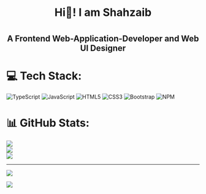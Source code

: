 <h1 align="center">Hi👋! I am Shahzaib <h1>
 <h2 align="center">A Frontend Web-Application-Developer and Web UI Designer</h2>


# 💻 Tech Stack:
![TypeScript](https://img.shields.io/badge/typescript-%23007ACC.svg?style=for-the-badge&logo=typescript&logoColor=white) ![JavaScript](https://img.shields.io/badge/javascript-%23323330.svg?style=for-the-badge&logo=javascript&logoColor=%23F7DF1E) ![HTML5](https://img.shields.io/badge/html5-%23E34F26.svg?style=for-the-badge&logo=html5&logoColor=white) ![CSS3](https://img.shields.io/badge/css3-%231572B6.svg?style=for-the-badge&logo=css3&logoColor=white) ![Bootstrap](https://img.shields.io/badge/bootstrap-%238511FA.svg?style=for-the-badge&logo=bootstrap&logoColor=white) ![NPM](https://img.shields.io/badge/NPM-%23CB3837.svg?style=for-the-badge&logo=npm&logoColor=white)
# 📊 GitHub Stats:
![](https://github-readme-stats.vercel.app/api?username=Shahzaib-Anees&theme=dark&hide_border=false&include_all_commits=false&count_private=false)<br/>
![](https://github-readme-streak-stats.herokuapp.com/?user=Shahzaib-Anees&theme=dark&hide_border=false)<br/>
![](https://github-readme-stats.vercel.app/api/top-langs/?username=Shahzaib-Anees&theme=dark&hide_border=false&include_all_commits=false&count_private=false&layout=compact)

---
[![](https://visitcount.itsvg.in/api?id=Shahzaib-Anees&icon=0&color=0)](https://visitcount.itsvg.in)

<!-- Proudly created with GPRM ( https://gprm.itsvg.in ) -->
<a href="https://visitcount.itsvg.in">
  <img src="https://visitcount.itsvg.in/api?id=Shahzaib-Anees&label=Profile%20Views&icon=5&pretty=false" />
</a>
